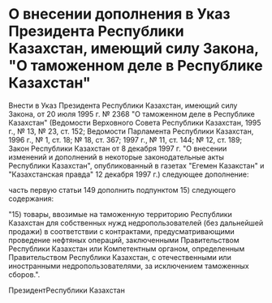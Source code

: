 # О внесении дополнения в Указ Президента Республики Казахстан, имеющий силу Закона, "О таможенном деле в Республике Казахстан"

Внести в Указ Президента Республики Казахстан, имеющий силу Закона, от 20 июля 1995 г. № 2368 "О таможенном деле в Республике Казахстан" (Ведомости Верховного Совета Республики Казахстан, 1995 г., № 13, № 23, ст. 152; Ведомости Парламента Республики Казахстан, 1996 г., № 1, ст. 18; № 18, ст. 367; 1997 г., № 11, ст. 144; № 12, ст. 189; Закон Республики Казахстан от 8 декабря 1997 г. "О внесении изменений и дополнений в некоторые законодательные акты Республики Казахстан", опубликованный в газетах "Егемен Казакстан" и "Казахстанская правда" 12 декабря 1997 г.) следующее дополнение:

часть первую статьи 149 дополнить подпунктом 15) следующего содержания:

"15) товары, ввозимые на таможенную территорию Республики Казахстан для собственных нужд недропользователей (без дальнейшей продажи) в соответствии с контрактами, предусматривающими проведение нефтяных операций, заключенными Правительством Республики Казахстан или Компетентным органом, определенным Правительством Республики Казахстан, с отечественными или иностранными недропользователями, за исключением таможенных сборов.".

ПрезидентРеспублики Казахстан


